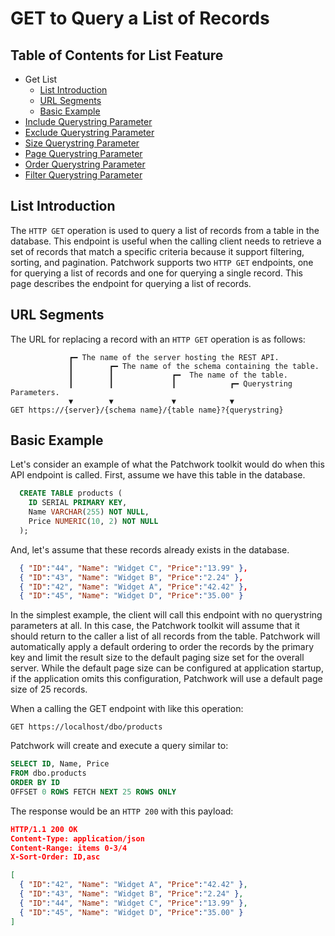 # GET to Query a List of Records

## Table of Contents for List Feature

- Get List
  - [List Introduction](#intro)
  - [URL Segments](#url-segments)
  - [Basic Example](#basic-example)
- [Include Querystring Parameter](./Get-List-Include.md)
- [Exclude Querystring Parameter](./Get-List-Exclude.md)
- [Size Querystring Parameter](./Get-List-Size.md)
- [Page Querystring Parameter](./Get-List-Page.md)
- [Order Querystring Parameter](./Get-List-Order.md)
- [Filter Querystring Parameter](./Get-List-Filter.md)

## List Introduction
<a id="intro"></a>The `HTTP GET` operation is used to query a list of records from a table in the database. This endpoint is useful when the calling client needs to retrieve a set of records that match a specific criteria because it support filtering, sorting, and pagination. Patchwork supports two `HTTP GET` endpoints, one for querying a list of records and one for querying a single record. This page describes the endpoint for querying a list of records.

## URL Segments <a id="url-segments"></a>

The URL for replacing a record with an `HTTP GET` operation is as follows:

```
             ┏━ The name of the server hosting the REST API.
             ┃        ┏━ The name of the schema containing the table.
             ┃        ┃             ┏━  The name of the table.
             ┃        ┃             ┃            ┏━ Querystring Parameters.
             ▼        ▼             ▼            ▼
GET https://{server}/{schema name}/{table name}?{querystring}
```


## Basic Example <a id="basic-example"></a>

Let's consider an example of what the Patchwork toolkit would do when this API endpoint is called. First, assume we have this table in the database.

```sql
  CREATE TABLE products (
    ID SERIAL PRIMARY KEY,
    Name VARCHAR(255) NOT NULL,
    Price NUMERIC(10, 2) NOT NULL
  );  
```

And, let's assume that these records already exists in the database.

```json
  { "ID":"44", "Name": "Widget C", "Price":"13.99" },
  { "ID":"43", "Name": "Widget B", "Price":"2.24" },
  { "ID":"42", "Name": "Widget A", "Price":"42.42" },
  { "ID":"45", "Name": "Widget D", "Price":"35.00" }
```

In the simplest example, the client will call this endpoint with no querystring parameters at all. In this case, the
Patchwork toolkit will assume that it should return to the caller a list of all records from the table. Patchwork will
automatically apply a default ordering to order the records by the primary key and limit the result size to the default
paging size set for the overall server. While the default page size can be configured at application startup, if the application omits this configuration, Patchwork will use a default page size of 25 records.

When a calling the GET endpoint with like this operation:

```http
GET https://localhost/dbo/products
```

Patchwork will create and execute a query similar to:

```sql
SELECT ID, Name, Price 
FROM dbo.products 
ORDER BY ID
OFFSET 0 ROWS FETCH NEXT 25 ROWS ONLY
```

The response would be an `HTTP 200` with this payload:

```json
HTTP/1.1 200 OK
Content-Type: application/json
Content-Range: items 0-3/4
X-Sort-Order: ID,asc

[
  { "ID":"42", "Name": "Widget A", "Price":"42.42" },
  { "ID":"43", "Name": "Widget B", "Price":"2.24" },
  { "ID":"44", "Name": "Widget C", "Price":"13.99" },
  { "ID":"45", "Name": "Widget D", "Price":"35.00" }
]
```

